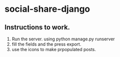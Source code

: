 # social-share-django
## Instructions to work.
1. Run the server. using python manage.py runserver
2. fill the fields and the press export.
3. use the icons to make prpopulated posts.
